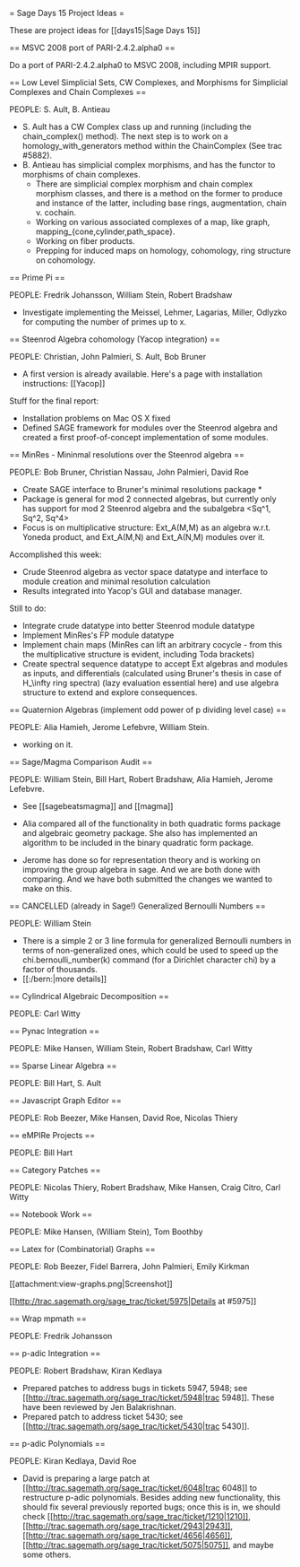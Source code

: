 = Sage Days 15 Project Ideas =

These are project ideas for [[days15|Sage Days 15]]

== MSVC 2008 port of PARI-2.4.2.alpha0 ==


  Do a port of PARI-2.4.2.alpha0 to MSVC 2008, including MPIR support.

== Low Level Simplicial Sets, CW Complexes, and Morphisms for Simplicial Complexes and Chain Complexes ==

PEOPLE: S. Ault, B. Antieau

  * S. Ault has a CW Complex class up and running (including the chain_complex() method).  The next step is to work on a homology_with_generators method within the ChainComplex (See trac #5882).
  * B. Antieau has simplicial complex morphisms, and has the functor to morphisms of chain complexes.
    * There are simplicial complex morphism and chain complex morphism classes, and there is a method on the former to produce and instance of the latter, including base rings, augmentation, chain v. cochain.
    * Working on various associated complexes of a map, like graph, mapping_{cone,cylinder,path_space}.
    * Working on fiber products.
    * Prepping for induced maps on homology, cohomology, ring structure on cohomology.

== Prime Pi ==

PEOPLE: Fredrik Johansson, William Stein, Robert Bradshaw

  * Investigate implementing the Meissel, Lehmer, Lagarias, Miller, Odlyzko for computing the number of primes up to x.


== Steenrod Algebra cohomology (Yacop integration) ==
  
PEOPLE: Christian, John Palmieri, S. Ault, Bob Bruner

  * A first version is already available. Here's a page with installation instructions: [[Yacop]] 

Stuff for the final report:

  * Installation problems on Mac OS X fixed
  * Defined SAGE framework for modules over the Steenrod algebra and created a first proof-of-concept implementation of some modules.

== MinRes - Mininmal resolutions over the Steenrod algebra ==

PEOPLE:  Bob Bruner, Christian Nassau, John Palmieri, David Roe

  * Create SAGE interface to Bruner's minimal resolutions package *
  * Package is general for mod 2 connected algebras, but currently only has
    support for mod 2 Steenrod algebra and the subalgebra <Sq^1, Sq^2, Sq^4> 
  * Focus is on multiplicative structure:  Ext_A(M,M) as an algebra w.r.t. Yoneda
    product, and Ext_A(M,N) and Ext_A(N,M) modules over it.

Accomplished this week:

  * Crude Steenrod algebra as vector space datatype and interface to module creation and
    minimal resolution calculation
  * Results integrated into Yacop's GUI and database manager.

Still to do:

  * Integrate crude datatype into better Steenrod module datatype
  * Implement MinRes's FP module datatype
  * Implement chain maps (MinRes can lift an arbitrary cocycle - from this the multiplicative
    structure is evident, including Toda brackets)
  * Create spectral sequence datatype to accept Ext algebras and modules as inputs, and
    differentials (calculated using Bruner's thesis in case of H_\infty ring spectra) (lazy
    evaluation essential here) and use algebra structure to extend and explore consequences.


== Quaternion Algebras (implement odd power of p dividing level case) ==

PEOPLE: Alia Hamieh, Jerome Lefebvre, William Stein.

   * working on it.


== Sage/Magma Comparison Audit ==

PEOPLE: William Stein, Bill Hart, Robert Bradshaw, Alia Hamieh, Jerome Lefebvre.

  * See [[sagebeatsmagma]] and [[magma]]

  * Alia compared all of the functionality in both quadratic forms package and algebraic geometry package. She also has implemented an algorithm to be included in the binary quadratic form package.
  * Jerome has done so for representation theory and is working on improving the group algebra in sage. 
And we are both done with comparing. And we have both submitted the changes we wanted to make on this.

== CANCELLED (already in Sage!) Generalized Bernoulli Numbers ==

PEOPLE: William Stein   
  
  * There is a simple 2 or 3 line formula for generalized Bernoulli numbers in terms of non-generalized ones, which could be used to speed up the chi.bernoulli_number(k) command (for a Dirichlet character chi) by a factor of thousands.
  * [[:/bern:|more details]]

== Cylindrical Algebraic Decomposition ==

PEOPLE: Carl Witty

== Pynac Integration ==

PEOPLE: Mike Hansen, William Stein, Robert Bradshaw, Carl Witty

== Sparse Linear Algebra ==

PEOPLE: Bill Hart, S. Ault

== Javascript Graph Editor ==

PEOPLE: Rob Beezer, Mike Hansen, David Roe, Nicolas Thiery

== eMPIRe Projects ==

PEOPLE:  Bill Hart

== Category Patches ==

PEOPLE: Nicolas Thiery, Robert Bradshaw, Mike Hansen, Craig Citro, Carl Witty

== Notebook Work ==

PEOPLE: Mike Hansen, (William Stein), Tom Boothby

== Latex for (Combinatorial) Graphs ==

PEOPLE: Rob Beezer, Fidel Barrera, John Palmieri, Emily Kirkman

[[attachment:view-graphs.png|Screenshot]]

[[http://trac.sagemath.org/sage_trac/ticket/5975|Details at #5975]]

== Wrap mpmath ==

PEOPLE: Fredrik Johansson

== p-adic Integration ==

PEOPLE: Robert Bradshaw, Kiran Kedlaya

  * Prepared patches to address bugs in tickets 5947, 5948; see [[http://trac.sagemath.org/sage_trac/ticket/5948|trac 5948]]. These have been reviewed by Jen Balakrishnan.
  * Prepared patch to address ticket 5430; see [[http://trac.sagemath.org/sage_trac/ticket/5430|trac 5430]].

== p-adic Polynomials ==

PEOPLE: Kiran Kedlaya, David Roe

  * David is preparing a large patch at [[http://trac.sagemath.org/sage_trac/ticket/6048|trac 6048]] to restructure p-adic polynomials. Besides adding new functionality, this should fix several previously reported bugs; once this is in, we should check [[http://trac.sagemath.org/sage_trac/ticket/1210|1210]], [[http://trac.sagemath.org/sage_trac/ticket/2943|2943]], [[http://trac.sagemath.org/sage_trac/ticket/4656|4656]], [[http://trac.sagemath.org/sage_trac/ticket/5075|5075]], and maybe some others.
